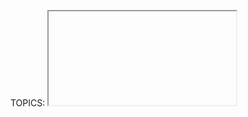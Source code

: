 TOPICS: <iframe>

# `<iframe>`

**HTML Inline Frame元素（`<iframe>`）** 表示嵌套的浏览上下文，将另一个HTML页面嵌入到当前页面中。

每个嵌入式浏览上下文都有其自己的会话历史记录和文档。 嵌入其他浏览上下文的浏览上下文称为父浏览上下文。 最顶层的浏览上下文（无父上下文）通常是浏览器窗口，由Window对象表示。

!!! error ""
    由于每个浏览上下文都是完整的文档环境，因此页面中的每个`<iframe>`都需要增加内存和其他计算资源。 从理论上讲您可以根据需要使用任意数量的`<iframe>`，但是请检查性能问题.

## 技术摘要

|  |  |
| :-- | :-- |
| **内容分类** | *流式内容*，*短语内容*，*嵌入内容*，*交互内容*，*可触知内容*。 |
| **允许的内容** | 后备内容，即通常不渲染但不支持`<iframe>`元素的浏览器将渲染的内容。(RSS阅读器和电子邮件客户端通常显示备用内容。) |
| **标签遗漏** | 无，开始标签和结束标签都是必需的. |
| **允许的父元素** | 任何接受*嵌入内容*的元素.|
| **允许的 ARIA 角色** | `application`, `document`, `img` |
| **DOM 接口** | **`HTMLIFrameElement`** |

## 属性

此元素包括[全局属性](/zh-hans/webfrontend/HTML_Global_Attributes).

| 属性 | 描述 |
| :-- | :-- |
| `allow` | 指定`<iframe>`的功能策略. |
| `allowfullscreen` | 如果`<iframe>`可以通过调用`requestFullscreen()`方法激活全屏模式，则设置为true。<br> **注意：** 此属性被认为是旧属性，并重新定义为allow="fullscreen". |
| `allowpaymentrequest` | 如果应允许跨域的`<iframe>`调用付款请求API，则设置为true。<br>**注意：** 此属性被认为是旧属性，并重新定义为`allow =“ payment”`.
| `csp` | 为嵌入式资源强制实施的内容安全策略。 有关详细信息，请参见`HTMLIFrameElement.csp`. |
| `height` | 框架的高度(以CSS像素为单位).默认值为150. |
| `importance` | 资源在`<iframe>`的src属性中的下载优先级。 允许的值：<br>`auto（默认）`<br>无首选项。 浏览器使用自己的试探法来确定资源的优先级。<br>`high` <br>应该先下载资源，然后再下载其他优先级较低的页面资源。<br>`low` <br>应下载资源 在其他更高优先级的页面资源之后。|
| `name` | 嵌入式浏览上下文的可定位名称。 可以在[`<a>`](/zh-hans/webfrontend/<a>)，[`<form>`](/zh-hans/webfrontend/<form>)或[`<base>`](/zh-hans/webfrontend/<base>)元素的target属性中使用。[`<input>`](/zh-hans/webfrontend/<input>)或[`<button>`](/zh-hans/webfrontend/<button>)元素的`formtarget`属性；或`window.open()`方法中的windowName参数. |
| `referrerpolicy` | 指示在获取框架资源时发送哪个引荐来源网址：<br>`no-referrer`：不会发送引荐来源标头。<br>`no-referrer-when-downgrade`（默认）：`Referer`标头将会不能发送到没有TLS（HTTPS）的源。<br>`origin`：发送的引荐来源网址将限于引荐页的来源：其方案，主机和端口。<br>`origin-when-cross- origin`：发送到其他来源的引荐来源网址仅限于方案，主机和端口。<br>`same-origin`：将发送相同来源的引荐来源网址，但跨域请求将不包含引荐来源信息。<br>`strict-origin`：仅当协议安全级别保持不变（HTTPS→HTTPS）但不将其发送到安全性较弱的目标（HTTPS→HTTP）时，将文档的原点作为引荐来源发送。<br>`strict-origin-when- cross-origin`：在执行相同来源请求时发送完整的URL，仅在协议安全级别保持不变时发送来源（HTTPS→HTTPS），不向安全性较低的目标发送任何头（HTTPS→HTTP）。<br>`unsafe-url`：引荐来源网址将包含来源和路径（但不包括片段，密码或用户名）。此值是不安全的，因为它会将来源和路径从受TLS保护的资源泄漏到不安全的来源。 |
| `sandbox` | 对框架中的内容施加额外的限制。该属性的值可以为空以应用所有限制，或以空格分隔的标记以解除特定限制：<br>`allow-forms`：允许资源提交表单。如果不使用此关键字，则阻止表单提交。<br>`allow-modals`：允许资源[打开模式窗口](https://html.spec.whatwg.org/multipage/origin.html#sandboxed-modals-flag)。<br>`allow-orientation-lock`：让资源锁定屏幕方向。<br>`allow-pointer-lock`：让资源使用Pointer Lock API。<br>`allow- popups`：允许弹出窗口（例如`window.open（）`，`target ="_ blank"`或`showModalDialog（）`）。如果不使用此关键字，则弹出窗口将无提示打开。<br>`allow-popups-to-escape-sandbox`：允许沙盒文档打开新窗口，而这些窗口不会继承沙盒。例如，这可以安全地将广告沙箱化，而不必对广告链接到的页面施加相同的限制。<br>`allow-presentation`：让资源开始演示会话。<br>`allow-same-origin`：如果不使用此令牌，则资源被视为来自特殊来源，该来源始终无法执行同源策略。<br>`allow-scripts`：让资源运行脚本（但不创建弹出窗口）。 >`allow-storage-access-by-user-activation`：允许资源使用Storage Access API请求访问父级的存储功能。<br>`allow-top-navigation`：允许资源在顶层导航浏览上下文（一个名为_top的浏览上下文）。<br>`allow-top-navigation-by-user-activation`：允许资源浏览顶级浏览上下文，但前提是由用户手势启动。 <br>无需用户激活即可进行下载：<br> **关于沙箱的注意事项：** <br>当嵌入式文档具有与嵌入页面具有相同的来源，强烈建议不要同时使用allow-scripts和allow-same-origin，因为这会使嵌入的文档删除sandbox属性-使其比根本不使用sandbox属性更安全。 <br>如果攻击者可以在沙盒iframe外部显示内容，例如查看者在新标签页中打开框架，则沙盒是无用的。还应从单独的来源提供此类内容，以限制潜在的损害。<br> Internet Explorer 9和更早版本不支持sandbox属性. |
| `src` | 要嵌入页面的URL。 使用值`about：blank`嵌入一个符合同源策略的空白页面。 还要注意，以编程方式删除`<iframe>`的`src`属性（例如，通过`Element.removeAttribute()`通过）会导致在基于Chromium的Firefox（版本65）中将`about：blank`加载到Firefox的框架中 和Safari / iOS. |
| `srcdoc` | 内嵌HTML，以覆盖`src`属性。 如果浏览器不支持`srcdoc`属性，它将退回到`src`属性中的URL。 |
| `width` | 框架的宽度（以CSS像素为单位）。 默认值为300。<br> **非标准属性** |
| `mozbrowser` | 有关将其公开给Firefox中的WebExtensions的信息，请参见bug 1318532。|

使`<iframe>`的行为类似于顶级浏览器窗口。 有关详细信息，请参见浏览器API。 **仅适用于WebExtensions **。

## 脚本编写

内联框架，如`<frame>`元素，包含在`window.frames`伪数组中。

使用DOM `HTMLIFrameElement`对象，脚本可以通过contentWindow属性访问框架资源的window对象。 `contentDocument`属性是指`<iframe>`内部的`document`，与`contentWindow.document`相同。

从框架内部，脚本可以使用`window.parent`获取对其父窗口的引用。

脚本对框架内容的访问应遵循同源策略。 如果脚本是从其他来源加载的，则脚本无法访问其他窗口对象中的大多数属性，包括框架内的脚本可以访问框架的父级。 跨域通信可以使用`Window.postMessage()`实现。

## 定位和缩放

作为替换元素，可以使用`object-position和object-fit`属性调整`<iframe>`元素框中嵌入文档的位置，对齐方式和缩放比例。

## 示例

### 一个简单的`<iframe>`

动作中的`<iframe>`。创建框架后，当用户单击按钮时，其标题将显示在警报中。

```html
<iframe src="https://mdn-samples.mozilla.org/snippets/html/iframe-simple-contents.html"
        title="iframe Example 1"
        width="400"
        height="300">
</iframe>
```

### 在另一个标签中的`<iframe>`中打开链接

在此示例中，Google地图显示在框架中；

```html
<iframe id="Example2"
    title="iframe Example 2"
    width="400" height="300"
    style="border:none;"
    src="https://maps.google.com/maps?f=q&source=s_q&q=buenos+aires&sll=37.0625,-95.677068&sspn=38.638819,80.859375&t=h&hnear=Buenos+Aires,+Argentina&z=11&ll=-34.603723,-58.381593&output=embed">
</iframe>
```

## 可达性问题

借助屏幕阅读器等辅助技术进行导航的人们可以使用`iframe`上的`title`属性来标记其内容。 标题的值应简明扼要地描述嵌入内容：

```html
<iframe title="Wikipedia page for Avocados" src="https://en.wikipedia.org/wiki/Avocado"></iframe>
```

没有这个标题，他们必须进入`iframe`来确定其嵌入内容是什么。 这种上下文转换可能会造成混乱和耗时，特别是对于具有多个`<iframe>`的页面和/或如果嵌入包含诸如视频或音频之类的交互式内容时。
